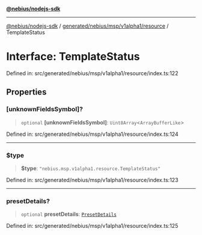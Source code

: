 [**@nebius/nodejs-sdk**](../../../../../../README.md)

***

[@nebius/nodejs-sdk](../../../../../../README.md) / [generated/nebius/msp/v1alpha1/resource](../README.md) / TemplateStatus

# Interface: TemplateStatus

Defined in: src/generated/nebius/msp/v1alpha1/resource/index.ts:122

## Properties

### \[unknownFieldsSymbol\]?

> `optional` **\[unknownFieldsSymbol\]**: `Uint8Array`\<`ArrayBufferLike`\>

Defined in: src/generated/nebius/msp/v1alpha1/resource/index.ts:124

***

### $type

> **$type**: `"nebius.msp.v1alpha1.resource.TemplateStatus"`

Defined in: src/generated/nebius/msp/v1alpha1/resource/index.ts:123

***

### presetDetails?

> `optional` **presetDetails**: [`PresetDetails`](PresetDetails.md)

Defined in: src/generated/nebius/msp/v1alpha1/resource/index.ts:125
